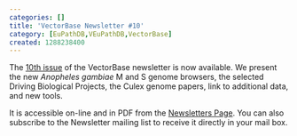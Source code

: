 ```yaml
---
categories: []
title: 'VectorBase Newsletter #10'
category: [EuPathDB,VEuPathDB,VectorBase]
created: 1288238400
---
```

The  <a href="/newsletters/issue-10">10th issue</a> of the VectorBase newsletter is now available. We present the new <i>Anopheles gambiae</i> M and S genome browsers, the selected Driving Biological Projects, the Culex genome papers, link to additional data, and new tools.
<p>
It is accessible on-line and in PDF from the <a href="/newsletters">Newsletters Page</a>. You can also subscribe to the Newsletter mailing list to receive it directly in your mail box. 

